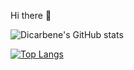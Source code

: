 Hi there 👋

![Dicarbene's GitHub stats](https://github-readme-stats.vercel.app/api?username=Dicarbene&show_icons=true&theme=dracula)

[![Top Langs](https://github-readme-stats.vercel.app/api/top-langs/?username=Dicarbene&theme=dracula&layout=compact&exclude_repo=solutions)](https://github.com/anuraghazra/github-readme-stats)

